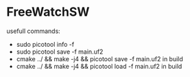 # FreeWatchSW

usefull commands:
- sudo picotool info -f
- sudo picotool save -f main.uf2
- cmake ../ && make -j4 && picotool save -f main.uf2      in build
- cmake ../ && make -j4 && picotool load -f main.uf2      in build